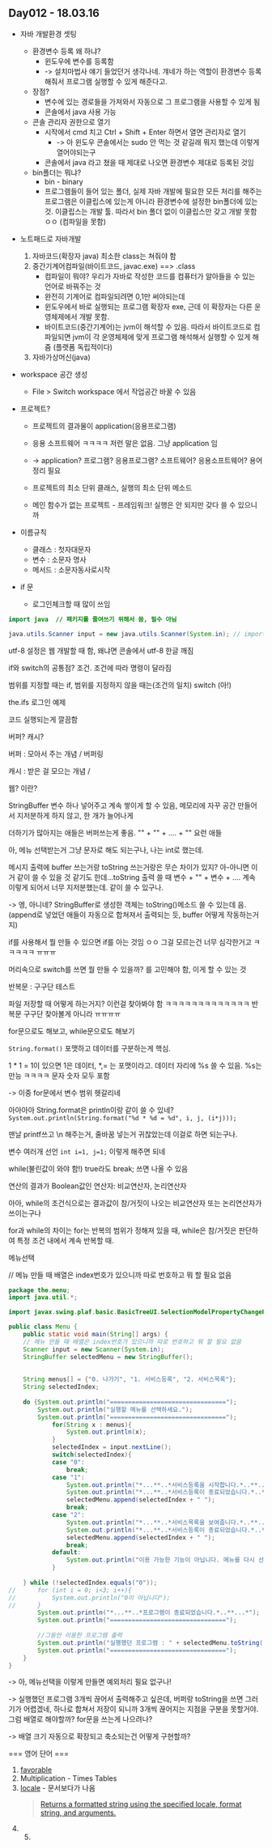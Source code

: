 ## Day012 - 18.03.16

* 자바 개발환경 셋팅
  * 환경변수 등록 왜 하냐?
    * 윈도우에 변수를 등록함
    * -&gt; 설치마법사 얘기 들었던거 생각나네. 걔네가 하는 역할이 환경변수 등록해줘서 프로그램 실행할 수 있게 해준다고.
  * 장점?
    * 변수에 있는 경로들을 가져와서 자동으로 그 프로그램을 사용할 수 있게 됨
    * 콘솔에서 java 사용 가능
  * 콘솔 관리자 권한으로 열기
    * 시작에서 cmd 치고 Ctrl + Shift + Enter 하면서 열면 관리자로 열기
      * -&gt; 아 윈도우 콘솔에서는 sudo 안 먹는 것 같길래 뭐지 했는데 이렇게 열어야되는구
    * 콘솔에서 java 라고 쳤을 때 제대로 나오면 환경변수 제대로 등록된 것임
  * bin폴더는 뭐냐? 
    * bin - binary 
    * 프로그램들이 들어 있는 폴더, 실제 자바 개발에 필요한 모든 처리를 해주는 프로그램은 이클립스에 있는게 아니라 환경변수에 설정한 bin폴더에 있는 것. 이클립스는 개발 툴. 따라서 bin 폴더 없이 이클립스만 갖고 개발 못함 ㅇㅇ \(컴파일을 못함\)
* 노트패드로 자바개발
  1. 자바코드\(확장자 java\) 최소한 class는 쳐줘야 함
  2. 중간기계어컴파일\(바이트코드, javac.exe\) ==&gt; .class
     * 컴파일이 뭐야? 우리가 자바로 작성한 코드를 컴퓨터가 알아들을 수 있는 언어로 바꿔주는 것  
     * 완전히 기계어로 컴파일되려면 0,1만 써야되는데 
     * 윈도우에서 바로 실행되는 프로그램 확장자 exe, 근데 이 확장자는 다른 운영체제에서 개발 못함. 
     * 바이트코드\(중간기계어\)는 jvm이 해석할 수 있음. 따라서 바이트코드로 컴파일되면 jvm이 각 운영체제에 맞게 프로그램 해석해서 실행할 수 있게 해줌 \(플랫폼 독립적이다\) 
  3. 자바가상머신\(java\)
* workspace 공간 생성
  * File &gt; Switch workspace 에서 작업공간 바꿀 수 있음
* 프로젝트?

  * 프로젝트의 결과물이 application\(응용프로그램\)

  * 응용 소프트웨어 ㅋㅋㅋㅋ 저런 말은 없음. 그냥 application 임

  * -&gt; application? 프로그램? 응용프로그램? 소프트웨어? 응용소프트웨어? 용어정리 필요
  * 프로젝트의 최소 단위 클래스, 실행의 최소 단위 메소드
  * 메인 함수가 없는 프로젝트 - 프레임워크! 실행은 안 되지만 갖다 쓸 수 있으니까

* 이름규칙
  * 클래스 : 첫자대문자
  * 변수 : 소문자 명사
  * 메서드 : 소문자동사로시작
* if 문 
  * 로그인체크할 때 많이 쓰임

```java
import java  // 패키지를 줄여쓰기 위해서 씀, 필수 아님

java.utils.Scanner input = new java.utils.Scanner(System.in); // import 필수로 하지 않고 이렇게 해도 쓸 수 잇음
```

utf-8 설정은 웹 개발할 때 함, 왜냐면 콘솔에서 utf-8 한글 깨짐

if와 switch의 공통점? 조건. 조건에 따라 명령이 달라짐

범위를 지정할 때는 if, 범위를 지정하지 않을 때는\(조건의 일치\) switch \(아!\)

the.ifs 로그인 예제

코드 실행되는게 깔끔함

버퍼? 캐시?

버퍼 : 모아서 주는 개념 / 버퍼링

캐시 : 받은 걸 모으는 개념 /

웹? 이란?

StringBuffer 변수 하나 넣어주고 계속 쌓이게 할 수 있음, 메모리에 자꾸 공간 만들어서 지저분하게 하지 않고, 한 개가 늘어나게

더하기가 많아지는 애들은 버퍼쓰는게 좋음. "" + "" + .... + "" 요런 애들

아, 메뉴 선택받는거 그냥 문자로 해도 되는구나, 나는 int로 했는데.

메시지 출력에 buffer 쓰는거랑 toString 쓰는거랑은 무슨 차이가 있지? 아-아니면 이거 같이 쓸 수 있을 것 같기도 한데...toString 출력 쓸 때 변수 + "" + 변수 + .... 계속 이렇게 되어서 너무 지저분했는데. 같이 쓸 수 있구나.

-&gt; 엥, 아니네? StringBuffer로 생성한 객체는 toString\(\)메소드 쓸 수 있는데 음. \(append로 넣었던 애들이 자동으로 합쳐져서 출력되는 듯, buffer 어떻게 작동하는거지\)

if를 사용해서 뭘 만들 수 있으면 if를 아는 것임 ㅇㅇ 그걸 모르는건 너무 심각한거고 ㅋㅋㅋㅋㅋ ㅠㅠㅠ

머리속으로 switch를 쓰면 뭘 만들 수 있을까? 를 고민해야 함, 이게 할 수 있는 것

반복문 : 구구단 테스트

파일 저장할 때 어떻게 하는거지? 이런걸 찾아봐야 함 ㅋㅋㅋㅋㅋㅋㅋㅋㅋㅋㅋㅋㅋ 반복문 구구단 찾아볼게 아니라 ㅠㅠㅠㅠ

for문으로도 해보고, while문으로도 해보기

`String.format()` 포맷하고 데이터를 구분하는게 핵심.

1 \* 1 = 1이 있으면 1은 데이터, \*,= 는 포맷이라고. 데이터 자리에 %s 쓸 수 있음. %s는 만능 ㅋㅋㅋㅋ 문자 숫자 모두 포함



-&gt; 이중 for문에서 변수 범위 헷갈리네

아아아아  String.format은 println이랑 같이 쓸 수 있네? `System.out.println(String.format("%d * %d = %d", i, j, (i*j)));`

맨날 printf쓰고 \n 해주는거, 줄바꿈 넣는거 귀찮았는데 이걸로 하면 되는구나.

변수 여러개 선언 `int i=1, j=1;` 이렇게 해주면 되네

while\(불린값이 와야 함!\) true라도 break; 쓰면 나올 수 있음

연산의 결과가 Boolean값인 연산자: 비교연산자, 논리연산자

아아, while의 조건식으로는 결과값이 참/거짓이 나오는 비교연산자 또는 논리연산자가 쓰이는구나

for과 while의 차이는 for는 반복의 범위가 정해져 있을 때, while은 참/거짓은 판단하여 특정 조건 내에서 계속 반복할 때.

메뉴선택

// 메뉴 만들 때 배열은 index번호가 있으니까 따로 번호하고 뭐 할 필요 없음



```java
package the.menu;
import java.util.*;

import javax.swing.plaf.basic.BasicTreeUI.SelectionModelPropertyChangeHandler;

public class Menu {
	public static void main(String[] args) {
	// 메뉴 만들 때 배열은 index번호가 있으니까 따로 번호하고 뭐 할 필요 없음
	Scanner input = new Scanner(System.in);
	StringBuffer selectedMenu = new StringBuffer();
	
	
	String menus[] = {"0. 나가기", "1. 서비스등록", "2. 서비스목록"};
	String selectedIndex;
	
	do {System.out.println("================================");
		System.out.println("실행할 메뉴를 선택하세요.");
		System.out.println("================================");
			for(String x : menus){
				System.out.println(x);
			}
			selectedIndex = input.nextLine();
			switch(selectedIndex){
			case "0":
				break;
			case "1":
				System.out.println("*...**..*서비스등록을 시작합니다.*..**...*");
				System.out.println("*...**..*서비스등록이 종료되었습니다.*..**...*");
				selectedMenu.append(selectedIndex + " ");
				break;
			case "2":
				System.out.println("*...**..*서비스목록을 보여줍니다.*..**...*");
				System.out.println("*...**..*서비스등록이 종료되었습니다.*..**...*");
				selectedMenu.append(selectedIndex + " ");
				break;
			default:
				System.out.println("이용 가능한 기능이 아닙니다. 메뉴를 다시 선택해주세요.");
			}
		
	} while (!selectedIndex.equals("0"));
//		for (int i = 0; i<3; i++){
//			System.out.println("0이 아닙니다");	
//		}
		System.out.println("*...**..*프로그램이 종료되었습니다.*..**...*");
		System.out.println("================================");
		
		//그동안 이용한 프로그램 출력
		System.out.println("실행했던 프로그램 : " + selectedMenu.toString());
		System.out.println("================================");
	}
}
```

-&gt; 아, 메뉴선택을 이렇게 만들면 예외처리 필요 없구나!

-&gt; 실행했던 프로그램 3개씩 끊어서 출력해주고 싶은데, 버퍼랑 toString을 쓰면 그러기가 어렵겠네, 하나로 합쳐서 저장이 되니까 3개씩 끊어지는 지점을 구분을 못할거야. 그럼 배열로 해야할까? for문을 쓰는게 나으려나? 

-&gt; 배열 크기 자동으로 확장되고 축소되는건 어떻게 구현할까?





=== 영어 단어 ===

1. [favorable](https://www.merriam-webster.com/dictionary/favorable)
2. Multiplication - Times Tables
3. [locale](https://www.merriam-webster.com/dictionary/locale)  - 문서보다가 나옴
   > [Returns a formatted string using the specified locale, format string, and arguments.](https://docs.oracle.com/javase/8/docs/api/java/lang/String.html#format-java.util.Locale-java.lang.String-java.lang.Object...-)
4. 5. 


